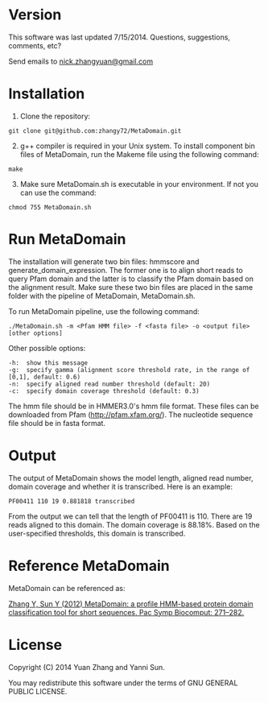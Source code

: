 ﻿# Version

This software was last updated 7/15/2014. Questions, suggestions, comments, etc? 
 
Send emails to nick.zhangyuan@gmail.com  

# Installation

1. Clone the repository:  

  `git clone git@github.com:zhangy72/MetaDomain.git`

2. g++ compiler is required in your Unix system. To install component bin files of MetaDomain, run the Makeme file using the following command:  

  `make`

3. Make sure MetaDomain.sh is executable in your environment. If not you can use the command:  

  `chmod 755 MetaDomain.sh`


# Run MetaDomain

The installation will generate two bin files: hmmscore and generate_domain_expression. The former one is to align short reads to query Pfam domain and the latter is to classify the Pfam domain based on the alignment result. Make sure these two bin files are placed in the same folder with the pipeline of MetaDomain, MetaDomain.sh.

To run MetaDomain pipeline, use the following command:  

`./MetaDomain.sh -m <Pfam HMM file> -f <fasta file> -o <output file> [other options]`

Other possible options:  
```
-h:  show this message
-g:  specify gamma (alignment score threshold rate, in the range of [0,1], default: 0.6)
-n:  specify aligned read number threshold (default: 20)
-c:  specify domain coverage threshold (default: 0.3)
```

The hmm file should be in HMMER3.0's hmm file format. These files can be downloaded from Pfam (http://pfam.xfam.org/). The nucleotide sequence file should be in fasta format.
 

# Output

The output of MetaDomain shows the model length, aligned read number, domain coverage and whether it is transcribed. Here is an example:  

`PF00411 110 19 0.881818 transcribed`

From the output we can tell that the length of PF00411 is 110. There are 19 reads aligned to this domain. The domain coverage is 88.18%. Based on the user-specified thresholds, this domain is transcribed.


# Reference MetaDomain  

MetaDomain can be referenced as:   

<a href="http://psb.stanford.edu/psb-online/proceedings/psb12/zhang-y.pdf">Zhang Y, Sun Y (2012) MetaDomain: a profile HMM-based protein domain classification tool for short sequences. Pac Symp Biocomput: 271–282.</a>


# License

Copyright (C) 2014 Yuan Zhang and Yanni Sun. 

You may redistribute this software under the terms of GNU GENERAL PUBLIC LICENSE.

